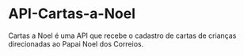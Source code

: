 # API-Cartas-a-Noel
Cartas a Noel é uma API que recebe o cadastro de cartas de crianças direcionadas ao Papai Noel dos Correios.
